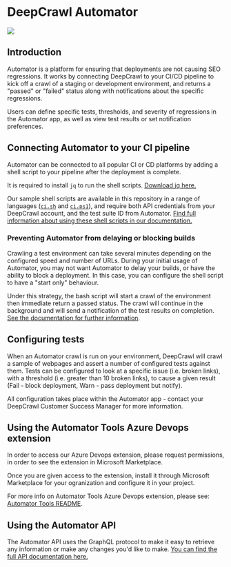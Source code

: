 
# DeepCrawl Automator

[<img src="https://www.deepcrawl.com/wp-content/themes/deepcrawl/images/logo-footer.svg">](https://www.deepcrawl.com/)

## Introduction

Automator is a platform for ensuring that deployments are not causing SEO regressions. It works by connecting DeepCrawl to your CI/CD pipeline to kick off a crawl of a staging or development environment, and returns a "passed" or "failed" status along with notifications about the specific regressions.

Users can define specific tests, thresholds, and severity of regressions in the Automator app, as well as view test results or set notification preferences. 

## Connecting Automator to your CI pipeline
Automator can be connected to all popular CI or CD platforms by adding a shell script to your pipeline after the deployment is complete.

It is required to install `jq` to run the shell scripts. [Download jq here.](https://stedolan.github.io/jq/download/)

Our sample shell scripts are available in this repository in a range of languages ([`ci.sh`](ci.sh) and [`ci.ps1`](ci.ps1)), and require both API credentials from your DeepCrawl account, and the test suite ID from Automator. 
[Find full information about using these shell scripts in our documentation.](https://deepcrawl.github.io/automator-sdk/#/ci-scripts)

### Preventing Automator from delaying or blocking builds
Crawling a test environment can take several minutes depending on the configured speed and number of URLs. During your initial usage of Automator, you may not want Automator to delay your builds, or have the ability to block a deployment.
In this case, you can configure the shell script to have a "start only" behaviour. 

Under this strategy, the bash script will start a crawl of the environment then immediate return a passed status. The crawl will continue in the background and will send a notification of the test results on completion. [See the documentation for further information](https://deepcrawl.github.io/automator-sdk/#/ci-scripts).

## Configuring tests
When an Automator crawl is run on your environment, DeepCrawl will crawl a sample of webpages and assert a number of configured tests against them. Tests can be configured to look at a specific issue (i.e. broken links), with a threshold (i.e. greater than 10 broken links), to cause a given result (Fail - block deployment, Warn - pass deployment but notify). 

All configuration takes place within the Automator app - contact your DeepCrawl Customer Success Manager for more information.

## Using the Automator Tools Azure Devops extension
In order to access our Azure Devops extension, please request permissions, in order to see the extension in Microsoft Marketplace.

Once you are given access to the extension, install it through Microsoft Marketplace for your ogranization and configure it in your project. 

For more info on Automator Tools Azure Devops extension, please see: [Automator Tools README](./azure-devops-extension/README.md).

## Using the Automator API
The Automator API uses the GraphQL protocol to make it easy to retrieve any information or make any changes you'd like to make. [You can find the full API documentation here.](https://deepcrawl.github.io/automator-sdk/)
